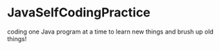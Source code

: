 # JavaSelfCodingPractice
coding one Java program at a time to learn new things and brush up old things!
